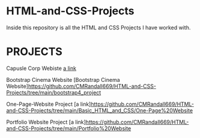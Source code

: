 # HTML-and-CSS-Projects

Inside this repository is all the HTML and CSS Projects I have worked with.

# PROJECTS
Capusle Corp Webiste
[a link](https://github.com/user/repo/blob/branch/other_file.md)

Bootstrap Cinema Website
[Bootstrap Cinema Website]https://github.com/CMRandall669/HTML-and-CSS-Projects/tree/main/bootstrap4_project

One-Page-Website Project
[a link]https://github.com/CMRandall669/HTML-and-CSS-Projects/tree/main/Basic_HTML_and_CSS/One-Page%20Website

Portfolio Website Project
[a link]https://github.com/CMRandall669/HTML-and-CSS-Projects/tree/main/Portfolio%20Website

